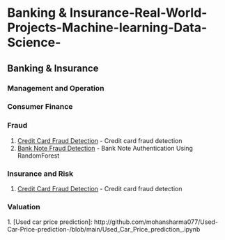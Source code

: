 # Banking & Insurance-Real-World-Projects-Machine-learning-Data-Science-

<h2>Banking & Insurance</h2>

<h3>Management and Operation</h3>


<h3>Consumer Finance</h3>


<h3>Fraud</h3>

1. [Credit Card Fraud Detection](https://github.com/mohansharma077/-Fraud-Detection-On-Credit-Card-Transactions) - Credit card fraud detection<br/>
2. [Bank Note Fraud Detection](https://github.com/mohansharma077/Bank-Note-Fraud-Detection-using-Random-Forest-Classifier) -  Bank Note Authentication Using RandomForest<br/>
<h3>Insurance and Risk</h3>

1. [Credit Card Fraud Detection](https://github.com/mohansharma077/-Fraud-Detection-On-Credit-Card-Transactions) - Credit card fraud detection<br/>


<h3>Valuation</h3>
1. [Used car price prediction]: http://github.com/mohansharma077/Used-Car-Price-prediction-/blob/main/Used_Car_Price_prediction_.ipynb
